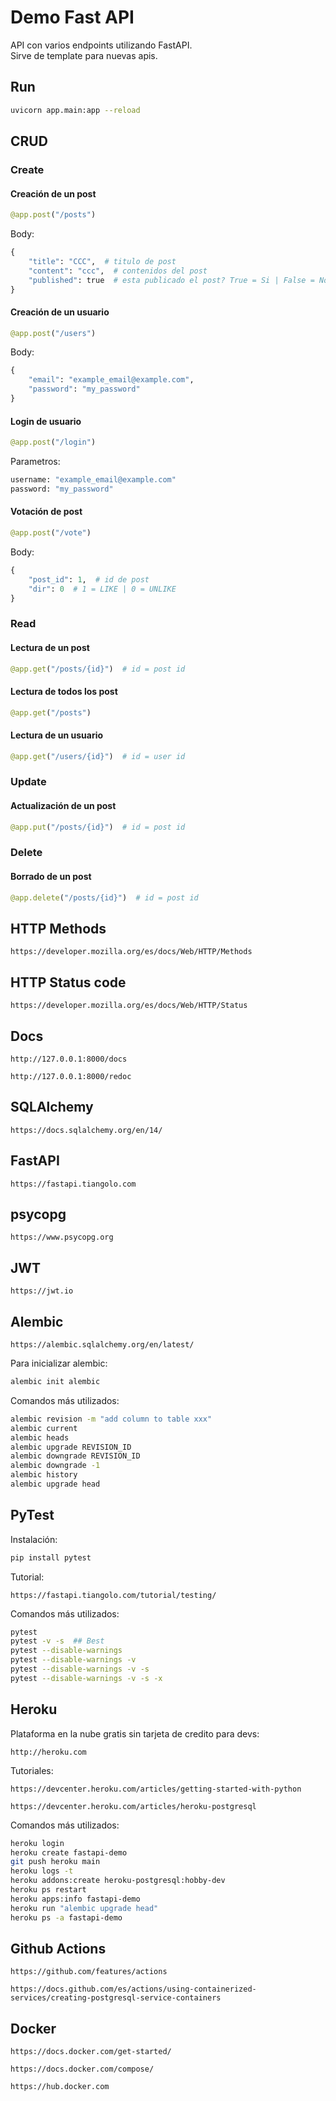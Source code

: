 # Demo Fast API

API con varios endpoints utilizando FastAPI.  
Sirve de template para nuevas apis.

## Run

```bash
uvicorn app.main:app --reload
```

## CRUD

### Create

#### Creación de un post

```python
@app.post("/posts")
```

Body:

```python
{
    "title": "CCC",  # titulo de post
    "content": "ccc",  # contenidos del post
    "published": true  # esta publicado el post? True = Si | False = No
}
```

#### Creación de un usuario

```python
@app.post("/users")
```

Body:

```python
{
    "email": "example_email@example.com",
    "password": "my_password"
}
```

#### Login de usuario

```python
@app.post("/login")
```

Parametros:

``` python
username: "example_email@example.com"
password: "my_password"
```

#### Votación de post

```python
@app.post("/vote")
```

Body:

```python
{
    "post_id": 1,  # id de post
    "dir": 0  # 1 = LIKE | 0 = UNLIKE
}
```

### Read

#### Lectura de un post

```python
@app.get("/posts/{id}")  # id = post id
```

#### Lectura de todos los post

```python
@app.get("/posts")
```

#### Lectura de un usuario

```python
@app.get("/users/{id}")  # id = user id
```

### Update

#### Actualización de un post

```python
@app.put("/posts/{id}")  # id = post id
```

### Delete

#### Borrado de un post

```python
@app.delete("/posts/{id}")  # id = post id
```

## HTTP Methods

```http
https://developer.mozilla.org/es/docs/Web/HTTP/Methods
```

## HTTP Status code

```http
https://developer.mozilla.org/es/docs/Web/HTTP/Status
```

## Docs

```http
http://127.0.0.1:8000/docs
```

```http
http://127.0.0.1:8000/redoc
```

## SQLAlchemy

```http
https://docs.sqlalchemy.org/en/14/
```

## FastAPI

```http
https://fastapi.tiangolo.com
```

## psycopg

```http
https://www.psycopg.org
```

## JWT

```http
https://jwt.io
```

## Alembic

```http
https://alembic.sqlalchemy.org/en/latest/
```

Para inicializar alembic:

```bash
alembic init alembic
```

Comandos más utilizados:

```bash
alembic revision -m "add column to table xxx"
alembic current
alembic heads
alembic upgrade REVISION_ID
alembic downgrade REVISION_ID
alembic downgrade -1
alembic history
alembic upgrade head
```

## PyTest

Instalación:

```bash
pip install pytest
```

Tutorial:

```http
https://fastapi.tiangolo.com/tutorial/testing/
```

Comandos más utilizados:

```bash
pytest
pytest -v -s  ## Best
pytest --disable-warnings
pytest --disable-warnings -v
pytest --disable-warnings -v -s
pytest --disable-warnings -v -s -x
```

## Heroku

Plataforma en la nube gratis sin tarjeta de credito para devs:

```http
http://heroku.com
```

Tutoriales:

```http
https://devcenter.heroku.com/articles/getting-started-with-python
```

```http
https://devcenter.heroku.com/articles/heroku-postgresql
```

Comandos más utilizados:

```bash
heroku login
heroku create fastapi-demo
git push heroku main
heroku logs -t
heroku addons:create heroku-postgresql:hobby-dev
heroku ps restart
heroku apps:info fastapi-demo
heroku run "alembic upgrade head"
heroku ps -a fastapi-demo
```

## Github Actions

```http
https://github.com/features/actions
```

```http
https://docs.github.com/es/actions/using-containerized-services/creating-postgresql-service-containers
```

## Docker

```http
https://docs.docker.com/get-started/
```

```http
https://docs.docker.com/compose/
```

```http
https://hub.docker.com
```
